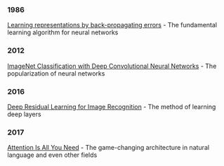 ### 1986
[Learning representations by back-propagating errors](https://www.iro.umontreal.ca/~vincentp/ift3395/lectures/backprop_old.pdf) - The fundamental learning algorithm for neural networks

### 2012
[ImageNet Classification with Deep Convolutional Neural Networks](https://proceedings.neurips.cc/paper_files/paper/2012/file/c399862d3b9d6b76c8436e924a68c45b-Paper.pdf) - The popularization of neural networks

### 2016
[Deep Residual Learning for Image Recognition](https://www.cv-foundation.org/openaccess/content_cvpr_2016/papers/He_Deep_Residual_Learning_CVPR_2016_paper.pdf) - The method of learning deep layers

### 2017
[Attention Is All You Need](https://proceedings.neurips.cc/paper_files/paper/2017/file/3f5ee243547dee91fbd053c1c4a845aa-Paper.pdf) - The game-changing architecture in natural language and even other fields
